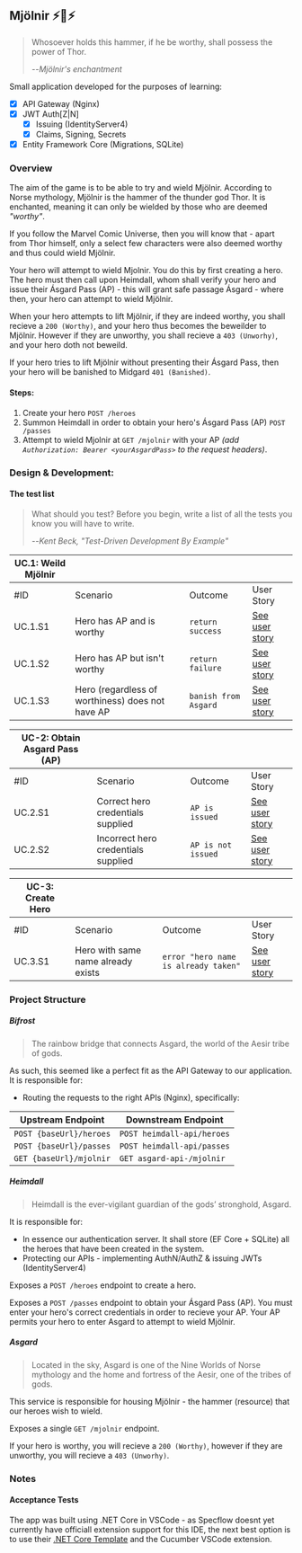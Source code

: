 ## Mjölnir :zap::hammer::zap:

> Whosoever holds this hammer, if he be worthy, shall possess the power of Thor.  
> 
> --<cite>Mjölnir's enchantment</cite>  

Small application developed for the purposes of learning:

- [x] API Gateway (Nginx)
- [x] JWT Auth[Z|N]
  - [x] Issuing (IdentityServer4)
  - [x] Claims, Signing, Secrets
- [x] Entity Framework Core (Migrations, SQLite)

### Overview

The aim of the game is to be able to try and wield Mjölnir. According to Norse mythology, Mjölnir is the hammer of the thunder god Thor. It is enchanted, meaning it can only be wielded by those who are deemed _"worthy"_.  

If you follow the Marvel Comic Universe, then you will know that - apart from Thor himself, only a select few characters were also deemed worthy and thus could wield Mjölnir. 

Your hero will attempt to wield Mjolnir. You do this by first creating a hero. The hero must then call upon Heimdall, whom shall verify your hero and issue their Ásgard Pass (AP) - this will grant safe passage Ásgard - where then, your hero can attempt to wield Mjölnir.

When your hero attempts to lift Mjölnir, if they are indeed worthy, you shall recieve a `200 (Worthy)`, and your hero thus becomes the beweilder to Mjölnir. However if they are unworthy, you shall recieve a `403 (Unworhy)`, and your hero doth not beweild.

If your hero tries to lift Mjölnir without presenting their Ásgard Pass, then your hero will be banished to Midgard `401 (Banished)`. 

#### Steps:

1. Create your hero `POST /heroes`  
2. Summon Heimdall in order to obtain your hero's Ásgard Pass (AP) `POST /passes`  
3. Attempt to wield Mjolnir at `GET /mjolnir` with your AP _(add `Authorization: Bearer <yourAsgardPass>` to the request headers)_.

### Design & Development:

#### The test list

> What should you test? Before you begin, write a list of all the tests you know you will have to write.
>
> --<cite>Kent Beck, "Test-Driven Development By Example"</cite>


| UC.1: Weild Mjölnir |                                                  |                      |                                     |
| ------------------- | ------------------------------------------------ | -------------------- | ----------------------------------- |
| #ID                 | Scenario                                         | Outcome              | User Story                          |
| UC.1.S1             | Hero has AP and is worthy                        | `return success`     | [See user story](./docs/uc-1-s1.md) |
| UC.1.S2             | Hero has AP but isn't worthy                     | `return failure`     | [See user story](./docs/uc-1-s2.md) |
| UC.1.S3             | Hero (regardless of worthiness) does not have AP | `banish from Asgard` | [See user story](./docs/uc-1-s3.md) |


| UC-2: Obtain Asgard Pass (AP) |                                     |                    |                                     |
| ----------------------------- | ----------------------------------- | ------------------ | ----------------------------------- |
| #ID                           | Scenario                            | Outcome            | User Story                          |
| UC.2.S1                       | Correct hero credentials supplied   | `AP is issued`     | [See user story](./docs/uc-2-s1.md) |
| UC.2.S2                       | Incorrect hero credentials supplied | `AP is not issued` | [See user story](./docs/uc-2-s2.md) |

| UC-3: Create Hero |                                    |                                      |                                     |
| ----------------- | ---------------------------------- | ------------------------------------ | ----------------------------------- |
| #ID               | Scenario                           | Outcome                              | User Story                          |
| UC.3.S1           | Hero with same name already exists | `error "hero name is already taken"` | [See user story](./docs/uc-3-s1.md) |

### Project Structure

##### Bifrost

> The rainbow bridge that connects Asgard, the world of the Aesir tribe of gods.

As such, this seemed like a perfect fit as the API Gateway to our application. It is responsible for: 
* Routing the requests to the right APIs (Nginx), specifically:

| Upstream Endpoint       | Downstream Endpoint        |
| ----------------------- | -------------------------- |
| `POST {baseUrl}/heroes` | `POST heimdall-api/heroes` |
| `POST {baseUrl}/passes` | `POST heimdall-api/passes` |
| `GET {baseUrl}/mjolnir` | `GET asgard-api-/mjolnir`  |

##### Heimdall 

> Heimdall is the ever-vigilant guardian of the gods’ stronghold, Asgard.

It is responsible for: 
* In essence our authentication server. It shall store (EF Core + SQLite) all the heroes that have been created in the system. 
* Protecting our APIs - implementing AuthN/AuthZ & issuing JWTs (IdentityServer4) 

Exposes a `POST /heroes` endpoint to create a hero.

Exposes a `POST /passes` endpoint to obtain your Ásgard Pass (AP). You must enter your hero's correct credentials in order to recieve your AP. Your AP permits your hero to enter Asgard to attempt to wield Mjölnir.

##### Asgard

> Located in the sky, Asgard is one of the Nine Worlds of Norse mythology and the home and fortress of the Aesir, one of the tribes of gods.

This service is responsible for housing Mjölnir - the hammer (resource) that our heroes wish to wield.   

Exposes a single `GET /mjolnir` endpoint.   

If your hero is worthy, you will recieve a `200 (Worthy)`, however if they are unworthy, you will recieve a `403 (Unworhy)`.

### Notes
#### Acceptance Tests

The app was built using .NET Core in VSCode - as Specflow doesnt yet currently have officiall extension support for this IDE, the next best option is to use their [.NET Core Template](https://www.nuget.org/packages/SpecFlow.Templates.DotNet) and the Cucumber VSCode extension.